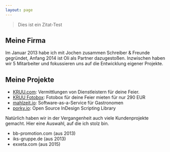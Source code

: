 ```yaml
---
layout: page
---
```


> Dies ist ein Zitat-Test

## Meine Firma
Im Januar 2013 habe ich mit Jochen zusammen Schreiber & Freunde gegründet, Anfang 2014 ist Oli als Partner dazugestoßen. Inzwischen haben wir 5 Mitarbeiter und fokussieren uns auf die Entwicklung eigener Projekte.

## Meine Projekte

* [KRUU.com](https://kruu.com): Vermittlungen von Dienstleistern für deine Feier.
* [KRUU Fotobox](https://www.kruu-fotobox.de): Fotobox für deine Feier mieten für nur 290 EUR
* [mahlzeit.io](https://mahlzeit.io): Software-as-a-Service für Gastronomen
* [porky.io](http://porky.io): Open Source InDesign Scripting Library

Natürlich haben wir in der Vergangenheit auch viele Kundenprojekte gemacht. Hier eine Auswahl, auf die ich stolz bin.

* bb-promotion.com (aus 2013)
* iks-gruppe.de (aus 2013)
* exxeta.com (aus 2015)
